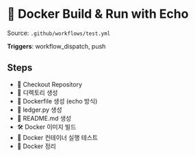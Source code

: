 # 🐳 Docker Build & Run with Echo

Source: `.github/workflows/test.yml`

**Triggers**: workflow_dispatch, push

## Steps
- 📂 Checkout Repository
- 📁 디렉토리 생성
- 📄 Dockerfile 생성 (echo 방식)
- 🐍 ledger.py 생성
- 📘 README.md 생성
- 🛠️ Docker 이미지 빌드
- 🚀 Docker 컨테이너 실행 테스트
- 🧹 Docker 정리
